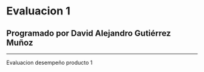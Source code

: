 # Evaluacion 1
## Programado por David Alejandro Gutiérrez Muñoz 
***
Evaluacion desempeño producto 1
